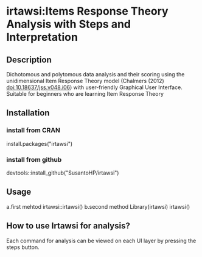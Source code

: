 # irtawsi:Items Response Theory Analysis with Steps and Interpretation
## Description
Dichotomous and polytomous data analysis and their scoring using the unidimensional Item Response Theory model (Chalmers (2012) <doi:10.18637/jss.v048.i06>) with user-friendly Graphical User Interface. Suitable for  beginners who are learning Item Response Theory

## Installation
### install from CRAN
install.packages("irtawsi")
### install from github
devtools::install_github("SusantoHP/irtawsi")

## Usage
a.first mehtod
irtawsi::irtawsi()
b.second method
Library(irtawsi)
irtawsi()

## How to use Irtawsi for analysis?
Each command for analysis can be viewed on each UI layer by pressing the steps button.
